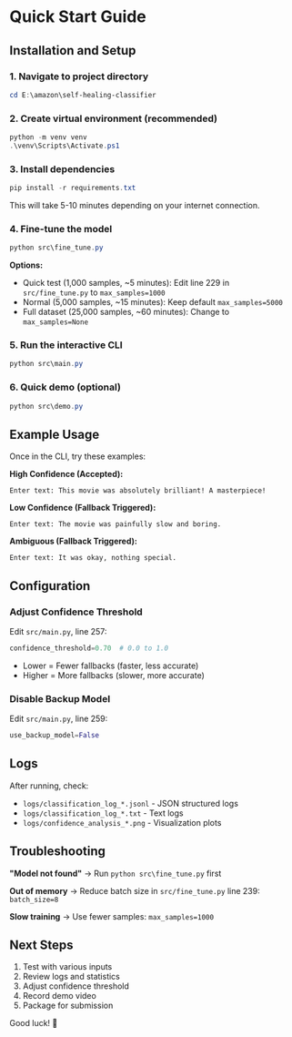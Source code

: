 # Quick Start Guide

## Installation and Setup

### 1. Navigate to project directory
```powershell
cd E:\amazon\self-healing-classifier
```

### 2. Create virtual environment (recommended)
```powershell
python -m venv venv
.\venv\Scripts\Activate.ps1
```

### 3. Install dependencies
```powershell
pip install -r requirements.txt
```

This will take 5-10 minutes depending on your internet connection.

### 4. Fine-tune the model
```powershell
python src\fine_tune.py
```

**Options:**
- Quick test (1,000 samples, ~5 minutes): Edit line 229 in `src/fine_tune.py` to `max_samples=1000`
- Normal (5,000 samples, ~15 minutes): Keep default `max_samples=5000`
- Full dataset (25,000 samples, ~60 minutes): Change to `max_samples=None`

### 5. Run the interactive CLI
```powershell
python src\main.py
```

### 6. Quick demo (optional)
```powershell
python src\demo.py
```

## Example Usage

Once in the CLI, try these examples:

**High Confidence (Accepted):**
```
Enter text: This movie was absolutely brilliant! A masterpiece!
```

**Low Confidence (Fallback Triggered):**
```
Enter text: The movie was painfully slow and boring.
```

**Ambiguous (Fallback Triggered):**
```
Enter text: It was okay, nothing special.
```

## Configuration

### Adjust Confidence Threshold

Edit `src/main.py`, line 257:
```python
confidence_threshold=0.70  # 0.0 to 1.0
```

- Lower = Fewer fallbacks (faster, less accurate)
- Higher = More fallbacks (slower, more accurate)

### Disable Backup Model

Edit `src/main.py`, line 259:
```python
use_backup_model=False
```

## Logs

After running, check:
- `logs/classification_log_*.jsonl` - JSON structured logs
- `logs/classification_log_*.txt` - Text logs
- `logs/confidence_analysis_*.png` - Visualization plots

## Troubleshooting

**"Model not found"**
→ Run `python src\fine_tune.py` first

**Out of memory**
→ Reduce batch size in `src/fine_tune.py` line 239: `batch_size=8`

**Slow training**
→ Use fewer samples: `max_samples=1000`

## Next Steps

1. Test with various inputs
2. Review logs and statistics
3. Adjust confidence threshold
4. Record demo video
5. Package for submission

Good luck! 🚀

